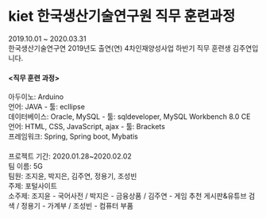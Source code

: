 # kiet 한국생산기술연구원 직무 훈련과정
2019.10.01 ~ 2020.03.31 <br>
한국생산기술연구연 2019년도 출연(연) 4차인재양성사업 하반기 직무 훈련생 김주연입니다.<br>

<h4> <직무 훈련 과정> </h4> 
아두이노: Arduino <br>
언어: JAVA - 툴: ecllipse <br>
데이터베이스: Oracle, MySQL - 툴: sqldeveloper, MySQL Workbench 8.0 CE <br>
언어: HTML, CSS, JavaScript, ajax - 툴: Brackets <br>
프레임워크: Spring, Spring boot, Mybatis <br>

<h4> <TeamProject/TeamProject_Server_200129_2: 팀프로젝트> </h4> 
프로젝트 기간: 2020.01.28~2020.02.02  <br>
팀 이름: 5G  <br>
팀원: 조지윤, 박지은, 김주연, 정용기, 조성빈  <br>
주제: 포털사이트  <br>
소주제: 조지윤 - 국어사전 / 박지은 - 금융상품 / 김주연 - 게임 추천 게시판&유튜브 검색 / 정용기 - 가계부 / 조성빈 - 컴퓨터 부품  <br>  

